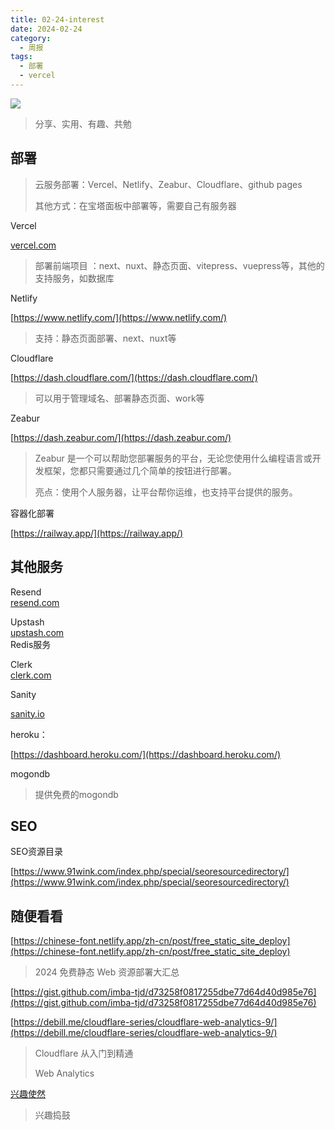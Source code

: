 ```yaml
---
title: 02-24-interest
date: 2024-02-24
category:
  - 周报
tags:
  - 部署
  - vercel
---
```

![](https://img.nnxx.me/file/5a500390f31add8c94c98.jpg)

> 分享、实用、有趣、共勉



## 部署

>云服务部署：Vercel、Netlify、Zeabur、Cloudflare、github pages
>
>其他方式：在宝塔面板中部署等，需要自己有服务器



Vercel 

[vercel.com](https://www.yuque.com/hisnxg/fun/vercel.com)  

>部署前端项目  ：next、nuxt、静态页面、vitepress、vuepress等，其他的支持服务，如数据库


Netlify

[https://www.netlify.com/](https://www.netlify.com/)

>支持：静态页面部署、next、nuxt等


Cloudflare

[https://dash.cloudflare.com/](https://dash.cloudflare.com/)
>可以用于管理域名、部署静态页面、work等


Zeabur

[https://dash.zeabur.com/](https://dash.zeabur.com/)  
>Zeabur 是一个可以帮助您部署服务的平台，无论您使用什么编程语言或开发框架，您都只需要通过几个简单的按钮进行部署。  
>
>亮点：使用个人服务器，让平台帮你运维，也支持平台提供的服务。


容器化部署  
  
[https://railway.app/](https://railway.app/)  




##  其他服务

Resend  
[resend.com](https://www.yuque.com/hisnxg/fun/resend.com)  

Upstash  
[upstash.com](https://www.yuque.com/hisnxg/fun/upstash.com)  
Redis服务  

Clerk  
[clerk.com](https://www.yuque.com/hisnxg/fun/clerk.com)  

Sanity  

[sanity.io](https://www.yuque.com/hisnxg/fun/clerk.com)  
  

heroku：

[https://dashboard.heroku.com/](https://dashboard.heroku.com/)  
  
  
mogondb  

>提供免费的mogondb  


## SEO


SEO资源目录

[https://www.91wink.com/index.php/special/seoresourcedirectory/](https://www.91wink.com/index.php/special/seoresourcedirectory/)




  
## 随便看看


[https://chinese-font.netlify.app/zh-cn/post/free_static_site_deploy](https://chinese-font.netlify.app/zh-cn/post/free_static_site_deploy)
>2024 免费静态 Web 资源部署大汇总



[https://gist.github.com/imba-tjd/d73258f0817255dbe77d64d40d985e76](https://gist.github.com/imba-tjd/d73258f0817255dbe77d64d40d985e76)  


[https://debill.me/cloudflare-series/cloudflare-web-analytics-9/](https://debill.me/cloudflare-series/cloudflare-web-analytics-9/)
>Cloudflare 从入门到精通 
> 
> Web Analytics


[兴趣使然](https://www.yuque.com/hisnxg/fun)

>兴趣捣鼓




